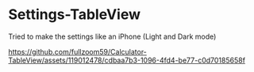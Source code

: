 # Settings-TableView
Tried to make the settings like an iPhone (Light and Dark mode)

https://github.com/fullzoom59/Calculator-TableView/assets/119012478/cdbaa7b3-1096-4fd4-be77-c0d70185658f

